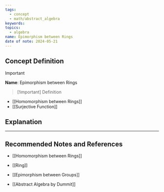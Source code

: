 ```yaml
---
tags:
  - concept
  - math/abstract_algebra
keywords: 
topics:
  - algebra
name: Epimorphism between Rings
date of note: 2024-05-21
---
```


## Concept Definition

>[!important]
>**Name**: Epimorphism between Rings

>[!important] Definition
>

- [[Homomorphism between Rings]]
- [[Surjective Function]]


## Explanation






-----------
##  Recommended Notes and References

- [[Homomorphism between Rings]]
- [[Ring]]

- [[Epimorphism between Groups]]

- [[Abstract Algebra by Dummit]]